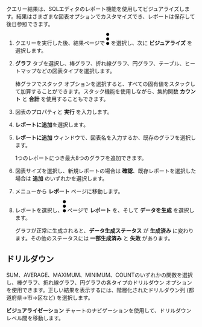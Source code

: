クエリー結果は、SQLエディタのレポート機能を使用してビジュアライズします。結果はさまざまな図表オプションでカスタマイズでき、レポートは保存して後日参照できます。

1.  クエリーを実行した後、結果ページで ![Kabobメニュー アイコン](Images/kxu1689287376217.svg) を選択し、次に **ビジュアライズ** を選択します。


1.  **グラフ** タブを選択し、棒グラフ、折れ線グラフ、円グラフ、テーブル、ヒートマップなどの図表タイプを選択します。

     棒グラフでスタック オプションを選択すると、すべての固有値をスタックして加算することができます。スタック機能を使用しながら、集約関数 **カウント** と **合計** を使用することもできます。


1.  図表のプロパティと **実行** を入力します。


1.  **レポートに追加**を選択します。


1.  **レポートに追加** ウィンドウで、図表名を入力するか、既存のグラフを選択します。

    1つのレポートにつき最大8つのグラフを追加できます。


1.  図表サイズを選択し、新規レポートの場合は **確認**、既存レポートを選択した場合は **追加** のいずれかを選択します。


1.  メニューから **レポート** ページに移動します。


1.  レポートを選択し、![Kabobメニュー アイコン](Images/kxu1689287376217.svg) ページで **レポート** を、そして **データを生成** を選択します。

    グラフが正常に生成されると、**データ生成ステータス** が **生成済み** に変わります。その他のステータスには **一部生成済み** と **失敗** があります。


## ドリルダウン


SUM、AVERAGE、MAXIMUM、MINIMUM、COUNTのいずれかの関数を選択し、棒グラフ、折れ線グラフ、円グラフの各タイプのドリルダウン オプションを使用できます。正しい結果を表示するには、階層化されたドリルダウン列 (都道府県→市→区など) を選択します。

**ビジュアライゼーション** チャートのナビゲーションを使用して、ドリルダウン レベル間を移動します。

